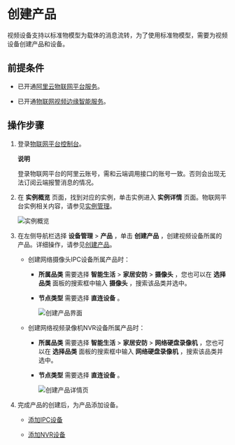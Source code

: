 创建产品 
=========================

视频设备支持以标准物模型为载体的消息流转，为了使用标准物模型，需要为视频设备创建产品和设备。

前提条件 
-------------------------

* 已开通[阿里云物联网平台服务](https://www.aliyun.com/product/iot/iot_instc_public_cn)。

  

* 已开通[物联网视频边缘智能服务](https://www.aliyun.com/product/linkvisual)。

  




操作步骤 
-------------------------

1. 登录[物联网平台控制台](https://iot.console.aliyun.com/product)。

   **说明**

   登录物联网平台的阿里云账号，需和云端调用接口的账号一致。否则会出现无法订阅云端报警消息的情况。
   

2. 在 **实例概览** 页面，找到对应的实例，单击实例进入 **实例详情** 页面。物联网平台实例相关内容，请参见[实例管理](/cn.zh-CN/.md)。

   ![实例概览 ](https://static-aliyun-doc.oss-accelerate.aliyuncs.com/assets/img/zh-CN/7761381161/p174584.png)
   

3. 在左侧导航栏选择 **设备管理** \> **产品** ，单击 **创建产品** ，创建视频设备所属的产品。详细操作，请参见[创建产品](/cn.zh-CN/设备接入/创建产品.md)。

   * 创建网络摄像头IPC设备所属产品时：

     * **所属品类** 需要选择 **智能生活** \> **家居安防** \> **摄像头** ，您也可以在 **选择品类** 面板的搜索框中输入 **摄像头** ，搜索该品类并选中。

       
     
     * **节点类型** 需要选择 **直连设备** 。

       ![创建产品界面 ](https://static-aliyun-doc.oss-accelerate.aliyuncs.com/assets/img/zh-CN/7056160261/p175422.png)
       
     

     
   
   * 创建网络视频录像机NVR设备所属产品时：

     * **所属品类** 需要选择 **智能生活** \> **家居安防** \> **网络硬盘录像机** ，您也可以在 **选择品类** 面板的搜索框中输入 **网络硬盘录像机** ，搜索该品类并选中。

       
     
     * **节点类型** 需要选择 **直连设备** 。

       ![创建产品详情页 ](https://static-aliyun-doc.oss-accelerate.aliyuncs.com/assets/img/zh-CN/7875160261/p175420.png)
       
     

     
   

   

4. 完成产品的创建后，为产品添加设备。

   * [添加IPC设备](/cn.zh-CN/设备接入/设备管理/添加视频设备/添加IPC设备.md)

     
   
   * [添加NVR设备](/cn.zh-CN/设备接入/设备管理/添加视频设备/添加NVR设备.md)

     
   

   





